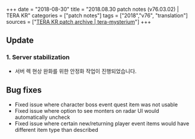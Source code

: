 +++
date = "2018-08-30"
title = "2018.08.30 patch notes (v76.03.02) | TERA KR"
categories = ["patch notes"]
tags = ["2018","v76", "translation"]
sources = ["[TERA KR patch archive | tera-mysterium](/ko/patch/2018/v76-03-02)"]
+++

## Update

### **1.** Server stabilization
- 서버 렉 현상 완화를 위한 안정화 작업이 진행되었습니다.

## Bug fixes

- Fixed issue where character boss event quest item was not usable
- Fixed issue where option to see monters on radar UI would automatically uncheck
- Fixed issue where certain new/returning player event items would have different item type than described
